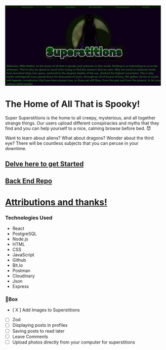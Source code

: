 ![Screenshot3](./public/Screenshot3.png)
# The Home of All That is Spooky!

Super Superstitions is the home to all creepy, mysterious, and all together strange things. Our users upload different conspiracies and myths that they find and you can help yourself to a nice, calming browse before bed. 😈 

Want to learn about aliens? What about dragons? Wonder about the third eye? There will be countless subjects that you can peruse in your downtime. 

## [Delve here to get Started](https://super-superstitions.netlify.app/)

## [Back End Repo](https://github.com/demonorez/super-superstitions-back-end)

# [Attributions and thanks!](./attributions.md)

### Technologies Used
* React
* PostgreSQL
* Node.js
* HTML
* CSS
* JavaScript
* Github
* Bit.Io
* Postman 
* Cloudinary
* Json
* Express

### 🧊Box
- [ X ] Add Images to Superstitions
- [ ] Zod 
- [ ] Displaying posts in profiles
- [ ] Saving posts to read later
- [ ] Leave Comments
- [ ] Upload photos directly from your computer for superstitions